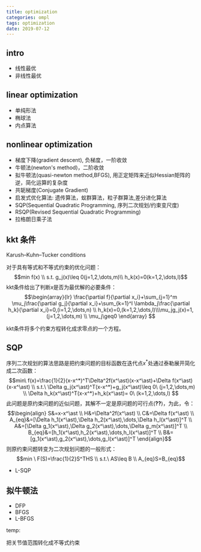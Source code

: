 ```yaml
---
title: optimization
categories: ompl
tags: optimization
date: 2019-07-12
---
```


## intro

- 线性最优
- 非线性最优

## linear optimization

- 单纯形法
- 椭球法
- 内点算法

## nonlinear optimization

- 梯度下降(gradient descent), 负梯度，一阶收敛
- 牛顿法(newton's method)，二阶收敛
- 拟牛顿法(quasi-newton method,BFGS), 用正定矩阵来近似Hessian矩阵的逆，简化运算的复杂度
- 共轭梯度(Conjugate Gradient)
- 启发式优化算法: 遗传算法，蚁群算法，粒子群算法,差分进化算法
- SQP(Sequential Quadratic Programming, 序列二次规划/约束变尺度)
- RSQP(Revised Sequential Quadratic Programming)
- 拉格朗日乘子法

## kkt 条件

Karush–Kuhn–Tucker conditions

对于具有等式和不等式约束的优化问题：
$$min f(x) \\
s.t. g_j(x)\leq 0(j=1,2,\dots,m)\\
h_k(x)=0(k=1,2,\dots,l)$$
kkt条件给出了判断$x$是否为最优解的必要条件：
$$\begin{array}{lr}
\frac{\partial f}{\partial x_i}+\sum_{j=1}^m \mu_j\frac{\partial g_j}{\partial x_i}+\sum_{k=1}^l \lambda_j\frac{\partial h_k}{\partial x_i}=0,(i=1,2,\dots,n) \\ h_k(x)=0,(k=1,2,\dots,l)\\\mu_jg_j(x)=1,(j=1,2,\dots,m) \\ \mu_j\geq0
\end{array} $$

kkt条件将多个约束方程转化成求零点的一个方程。

## SQP

序列二次规划的算法思路是把约束问题的目标函数在迭代点$x^\ast$处通过泰勒展开简化成二次函数：
$$min\ f(x)=\frac{1}{2}(x-x^*)^T\Delta^2f(x^\ast)(x-x^\ast)+\Delta f(x^\ast)(x-x^\ast) \\
s.t.\ \Delta g_j(x^\ast)^T(x-x^*)+g_j(x^\ast)\leq 0\ (j=1,2,\dots,m) \\
\Delta h_k(x^\ast)^T(x-x^*)+h_k(x^\ast)= 0\ (k=1,2,\dots,l)
$$
此问题是原约束问题的近似问题，其解不一定是原问题的可行点(**??**)，为此，令：
$$\begin{align}
S&=x-x^\ast \\
H&=\Delta^2f(x^\ast) \\
C&=\Delta f(x^\ast)  \\
A_{eq}&=[\Delta h_1(x^\ast),\Delta h_2(x^\ast),\dots,\Delta h_l(x^\ast)]^T \\
A&=[\Delta g_1(x^\ast),\Delta g_2(x^\ast),\dots,\Delta g_m(x^\ast)]^T \\
B_{eq}&=[h_1(x^\ast),h_2(x^\ast),\dots,h_l(x^\ast)]^T \\
B&=[g_1(x^\ast),g_2(x^\ast),\dots,g_l(x^\ast)]^T 
\end{align}$$
则原约束问题转变为二次规划问题的一般形式：
$$min \ F(S)=\frac{1}{2}S^THS \\
s.t.\ AS\leq B \\
A_{eq}S=B_{eq}$$

- L-SQP

## 拟牛顿法

- DFP
- BFGS
- L-BFGS


temp:

把关节值范围转化成不等式约束

